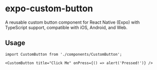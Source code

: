 # expo-custom-button

A reusable custom button component for React Native (Expo) with TypeScript support, compatible with iOS, Android, and Web.

## Usage

```tsx
import CustomButton from './components/CustomButton';

<CustomButton title="Click Me" onPress={() => alert('Pressed!')} />
